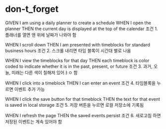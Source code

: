 # don-t_forget

GIVEN I am using a daily planner to create a schedule
WHEN I open the planner
THEN the current day is displayed at the top of the calendar
조건 1. 플래너를 열면 맨 위에 날짜가 나와야 함

WHEN I scroll down
THEN I am presented with timeblocks for standard business hours
조건 2. 스크롤 내리면 타임 블록이 시간대 별로 나옴

WHEN I view the timeblocks for that day
THEN each timeblock is color coded to indicate whether it is in the past, present, or future
조건 3. 과거, 오늘, 미래는 다른 색이 칠해져 있어ㅑㅇ 함

WHEN I click into a timeblock
THEN I can enter an event
조건 4. 타임블록을 누르면 이벤트 추가 가능

WHEN I click the save button for that timeblock
THEN the text for that event is saved in local storage
조건 5. 저장 버튼을 누르면 로컬 저장소에 기록됨

WHEN I refresh the page
THEN the saved events persist
조건 6. 새로고침 하면 저장된 이벤트는 계속 있어야 함
